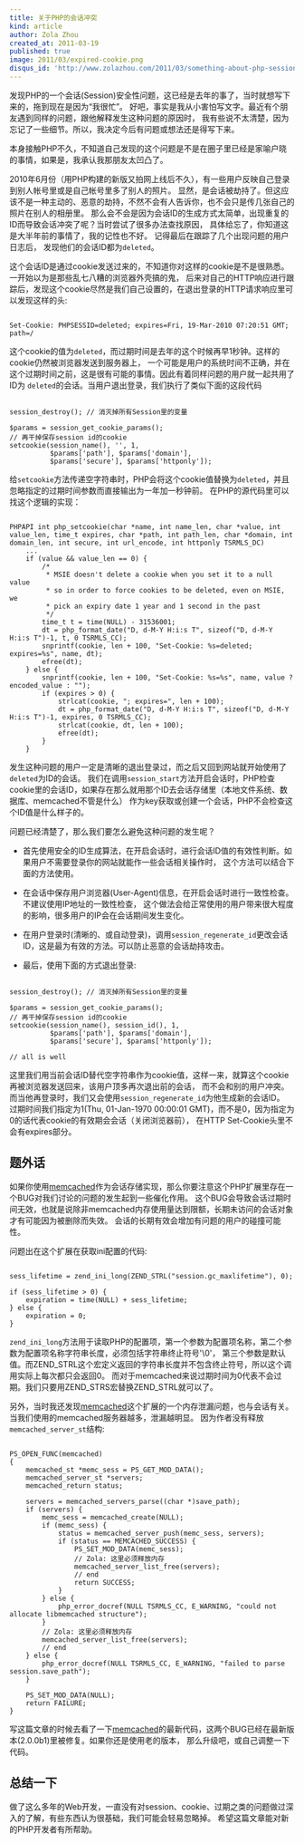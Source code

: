 ```yaml
---
title: 关于PHP的会话冲突
kind: article
author: Zola Zhou
created_at: 2011-03-19
published: true
image: 2011/03/expired-cookie.png
disqus_id: 'http://www.zolazhou.com/2011/03/something-about-php-session-security/'
---
```


发现PHP的一个会话(Session)安全性问题，这已经是去年的事了，当时就想写下来的，拖到现在是因为“我很忙”。
好吧，事实是我从小害怕写文字。最近有个朋友遇到同样的问题，跟他解释发生这种问题的原因时，
我有些说不太清楚，因为忘记了一些细节。所以，我决定今后有问题或想法还是得写下来。

本身接触PHP不久，不知道自己发现的这个问题是不是在圈子里已经是家喻户晓的事情，如果是，我承认我那朋友太凹凸了。

2010年6月份（用PHP构建的新版又拍网上线后不久），有一些用户反映自己登录到别人帐号里或是自己帐号里多了别人的照片。
显然，是会话被劫持了。但这应该不是一种主动的、恶意的劫持，不然不会有人告诉你，也不会只是传几张自己的照片在别人的相册里。
那么会不会是因为会话ID的生成方式太简单，出现重复的ID而导致会话冲突了呢？当时尝试了很多办法查找原因，
具体给忘了，你知道这是大半年前的事情了，我的记性也不好。 记得最后在跟踪了几个出现问题的用户日志后，
发现他们的会话ID都为`deleted`。

这个会话ID是通过cookie发送过来的，不知道你对这样的cookie是不是很熟悉。一开始以为是那些乱七八糟的浏览器外壳搞的鬼，
后来对自己的HTTP响应进行跟踪后，发现这个cookie尽然是我们自己设置的，在退出登录的HTTP请求响应里可以发现这样的头:

<pre><code class="language-c">
Set-Cookie: PHPSESSID=deleted; expires=Fri, 19-Mar-2010 07:20:51 GMT; path=/
</code></pre>

这个cookie的值为`deleted`，而过期时间是去年的这个时候再早1秒钟。这样的cookie仍然被浏览器发送到服务器上，
一个可能是用户的系统时间不正确，并在这个过期时间之前，这是很有可能的事情。因此有着同样问题的用户就一起共用了ID为
`deleted`的会话。当用户退出登录，我们执行了类似下面的这段代码

<pre><code class="language-php">
session_destroy(); // 消灭掉所有Session里的变量

$params = session_get_cookie_params();
// 再干掉保存session id的cookie
setcookie(session_name(), '', 1,
          $params['path'], $params['domain'],
          $params['secure'], $params['httponly']);
</code></pre>

给`setcookie`方法传递空字符串时，PHP会将这个cookie值替换为`deleted`，并且忽略指定的过期时间参数而直接输出为一年加一秒钟前。
在PHP的源代码里可以找这个逻辑的实现：

<pre><code class="language-c">
PHPAPI int php_setcookie(char *name, int name_len, char *value, int value_len, time_t expires, char *path, int path_len, char *domain, int domain_len, int secure, int url_encode, int httponly TSRMLS_DC)
    ...
    if (value && value_len == 0) {
        /* 
         * MSIE doesn't delete a cookie when you set it to a null value
         * so in order to force cookies to be deleted, even on MSIE, we
         * pick an expiry date 1 year and 1 second in the past
         */
        time_t t = time(NULL) - 31536001;
        dt = php_format_date("D, d-M-Y H:i:s T", sizeof("D, d-M-Y H:i:s T")-1, t, 0 TSRMLS_CC);
        snprintf(cookie, len + 100, "Set-Cookie: %s=deleted; expires=%s", name, dt);
        efree(dt);
    } else {
        snprintf(cookie, len + 100, "Set-Cookie: %s=%s", name, value ? encoded_value : "");
        if (expires > 0) {
            strlcat(cookie, "; expires=", len + 100);
            dt = php_format_date("D, d-M-Y H:i:s T", sizeof("D, d-M-Y H:i:s T")-1, expires, 0 TSRMLS_CC);
            strlcat(cookie, dt, len + 100);
            efree(dt);
        }
    }
</code></pre>

发生这种问题的用户一定是清晰的退出登录过，而之后又回到网站就开始使用了`deleted`为ID的会话。
我们在调用`session_start`方法开启会话时，PHP检查cookie里的会话ID，如果存在那么就用那个ID去会话存储里（本地文件系统、数据库、memcached不管是什么）
作为key获取或创建一个会话，PHP不会检查这个ID值是什么样子的。

问题已经清楚了，那么我们要怎么避免这种问题的发生呢？

* 首先使用安全的ID生成算法，在开启会话时，进行会话ID值的有效性判断。如果用户不需要登录你的网站就能作一些会话相关操作时，
这个方法可以结合下面的方法使用。

* 在会话中保存用户浏览器(User-Agent)信息，在开启会话时进行一致性检查。不建议使用IP地址的一致性检查，
这个做法会给正常使用的用户带来很大程度的影响，很多用户的IP会在会话期间发生变化。

* 在用户登录时(清晰的、或自动登录)，调用`session_regenerate_id`更改会话ID，这是最为有效的方法。可以防止恶意的会话劫持攻击。

* 最后，使用下面的方式退出登录:

<pre><code class="language-php">
session_destroy(); // 消灭掉所有Session里的变量

$params = session_get_cookie_params();
// 再干掉保存session id的cookie
setcookie(session_name(), session_id(), 1,
          $params['path'], $params['domain'],
          $params['secure'], $params['httponly']);

// all is well
</code></pre>

这里我们用当前会话ID替代空字符串作为cookie值，这样一来，就算这个cookie再被浏览器发送回来，该用户顶多再次退出前的会话，
而不会和别的用户冲突。而当他再登录时，我们又会使用`session_regenerate_id`为他生成新的会话ID。
过期时间我们指定为1(Thu, 01-Jan-1970 00:00:01 GMT)，而不是0，因为指定为0的话代表cookie的有效期会会话（关闭浏览器前），
在HTTP Set-Cookie头里不会有expires部分。

题外话
---------

如果你使用[memcached][]作为会话存储实现，那么你要注意这个PHP扩展里存在一个BUG对我们讨论的问题的发生起到一些催化作用。
这个BUG会导致会话过期时间无效，也就是说除非memcached内存使用量达到限额，长期未访问的会话对象才有可能因为被删除而失效。
会话的长期有效会增加有问题的用户的碰撞可能性。

问题出在这个扩展在获取ini配置的代码:

<pre><code class="language-c">
sess_lifetime = zend_ini_long(ZEND_STRL("session.gc_maxlifetime"), 0);

if (sess_lifetime > 0) {
    expiration = time(NULL) + sess_lifetime;
} else {
    expiration = 0;
}
</code></pre>

`zend_ini_long`方法用于读取PHP的配置项，第一个参数为配置项名称，第二个参数为配置项名称字符串长度，必须包括字符串终止符号'\0'，
第三个参数是默认值。而ZEND_STRL这个宏定义返回的字符串长度并不包含终止符号，所以这个调用实际上每次都只会返回0。
而对于memcached来说过期时间为0代表不会过期。我们只要用ZEND_STRS宏替换ZEND_STRL就可以了。

另外，当时我还发现[memcached][]这个扩展的一个内存泄漏问题，也与会话有关。当我们使用的memcached服务器越多，泄漏越明显。
因为作者没有释放`memcached_server_st`结构:

<pre><code class="language-c">
PS_OPEN_FUNC(memcached)
{
    memcached_st *memc_sess = PS_GET_MOD_DATA();
    memcached_server_st *servers;
    memcached_return status;

    servers = memcached_servers_parse((char *)save_path);
    if (servers) {
        memc_sess = memcached_create(NULL);
        if (memc_sess) {
            status = memcached_server_push(memc_sess, servers);
            if (status == MEMCACHED_SUCCESS) {
                PS_SET_MOD_DATA(memc_sess);
                // Zola: 这里必须释放内存
                memcached_server_list_free(servers);
                // end
                return SUCCESS;
            }    
        } else {
            php_error_docref(NULL TSRMLS_CC, E_WARNING, "could not allocate libmemcached structure");
        }    
        // Zola: 这里必须释放内存
        memcached_server_list_free(servers);
        // end
    } else {
        php_error_docref(NULL TSRMLS_CC, E_WARNING, "failed to parse session.save_path");
    }    

    PS_SET_MOD_DATA(NULL);
    return FAILURE;
}
</code></pre>

写这篇文章的时候去看了一下[memcached][]的最新代码，这两个BUG已经在最新版本(2.0.0b1)里被修复。如果你还是使用老的版本，
那么升级吧，或自己调整一下代码。


总结一下
------------

做了这么多年的Web开发，一直没有对session、cookie、过期之类的问题做过深入的了解，有些东西认为很基础，我们可能会轻易忽略掉。
希望这篇文章能对新的PHP开发者有所帮助。


[memcached]: http://pecl.php.net/package/memcached
